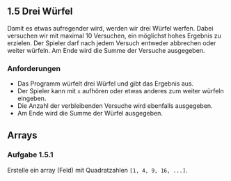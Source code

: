 
## 1.5 Drei Würfel

Damit es etwas aufregender wird, werden wir drei Würfel werfen. Dabei versuchen wir mit maximal 10 Versuchen, ein möglichst hohes Ergebnis zu erzielen. Der Spieler darf nach jedem Versuch entweder abbrechen oder weiter würfeln. Am Ende wird die Summe der Versuche ausgegeben.

### Anforderungen

* Das Programm würfelt drei Würfel und gibt das Ergebnis aus.
* Der Spieler kann mit `x` aufhören oder etwas anderes zum weiter würfeln eingeben.
* Die Anzahl der verbleibenden Versuche wird ebenfalls ausgegeben.
* Am Ende wird die Summe der Würfel ausgegeben.


## Arrays

### Aufgabe 1.5.1

Erstelle ein array (Feld) mit Quadratzahlen `[1, 4, 9, 16, ...]`.

